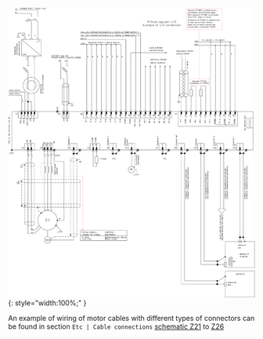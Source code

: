 ![Example schematic](../img/schematic.webp){: style="width:100%;" }

An example of wiring of motor cables with different types of connectors can be found in section `Etc | Cable connections` [schematic Z21](../../../ETC/TGcable/md/description.md#Z21) to [Z26](../../../ETC/TGcable/md/description.md#Z26)